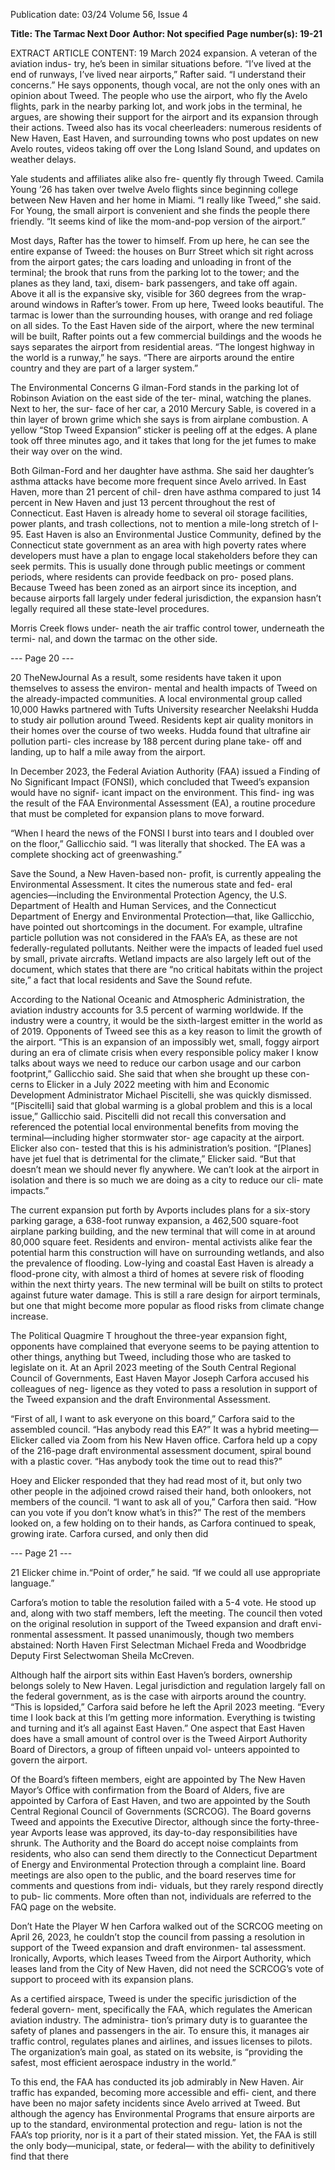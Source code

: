Publication date: 03/24
Volume 56, Issue 4

**Title: The Tarmac Next Door**
**Author: Not specified**
**Page number(s): 19-21**

EXTRACT ARTICLE CONTENT:
19
March 2024
expansion. A veteran of the aviation indus-
try, he’s been in similar situations before. “I’ve 
lived at the end of runways, I’ve lived near 
airports,” Rafter said. “I understand their 
concerns.” He says opponents, though vocal, 
are not the only ones with an opinion about 
Tweed. The people who use the airport, who fly 
the Avelo flights, park in the nearby parking 
lot, and work jobs in the terminal, he argues, 
are showing their support for the airport and 
its expansion through their actions. Tweed also 
has its vocal cheerleaders: numerous residents 
of New Haven, East Haven, and surrounding 
towns who post updates on new Avelo routes, 
videos taking off over the Long Island Sound, 
and updates on weather delays. 


Yale students and affiliates alike also fre-
quently fly through Tweed. Camila Young 
’26 has taken over twelve Avelo flights since 
beginning college between New Haven and 
her home in Miami. “I really like Tweed,” she 
said. For Young, the small airport is convenient 
and she finds the people there friendly. “It 
seems kind of like the mom-and-pop version 
of the airport.” 


Most days, Rafter has the tower to himself. 
From up here, he can see the entire expanse 
of Tweed: the houses on Burr Street which sit 
right across from the airport gates; the cars 
loading and unloading in front of the terminal; 
the brook that runs from the parking lot to the 
tower; and the planes as they land, taxi, disem-
bark passengers, and take off again. Above it all 
is the expansive sky, visible for 360 degrees from 
the wrap-around windows in Rafter’s tower.
From up here, Tweed looks beautiful. 
The tarmac is lower than the surrounding 
houses, with orange and red foliage on all 
sides. To the East Haven side of the airport, 
where the new terminal will be built, Rafter 
points out a few commercial buildings and 
the woods he says separates the airport from 
residential areas. “The longest highway in 
the world is a runway,” he says. “There are 
airports around the entire country and they 
are part of a larger system.”


The Environmental Concerns
G
ilman-Ford stands in the parking lot of 
Robinson Aviation on the east side of the ter-
minal, watching the planes. Next to her, the sur-
face of her car, a 2010 Mercury Sable, is covered 
in a thin layer of brown grime which she says is 
from airplane combustion. A yellow “Stop Tweed 
Expansion” sticker is peeling off at the edges. A 
plane took off three minutes ago, and it takes that 
long for the jet fumes to make their way over on 
the wind. 


Both Gilman-Ford and her daughter have 
asthma. She said her daughter’s asthma attacks 
have become more frequent since Avelo arrived. 
In East Haven, more than 21 percent of chil-
dren have asthma compared to just 14 percent 
in New Haven and just 13 percent throughout 
the rest of Connecticut. East Haven is already 
home to several oil storage facilities, power 
plants, and trash collections, not to mention a 
mile-long stretch of I-95. East Haven is also an 
Environmental Justice Community, defined by 
the Connecticut state government as an area 
with high poverty rates where developers must 
have a plan to engage local stakeholders before 
they can seek permits. This is usually done 
through public meetings or comment periods, 
where residents can provide feedback on pro-
posed plans. Because Tweed has been zoned 
as an airport since its inception, and because 
airports fall largely under federal jurisdiction, 
the expansion hasn’t legally required all these 
state-level procedures.


Morris Creek flows under-
neath the air traffic control 
tower, underneath the termi-
nal, and down the tarmac on 
the other side.


--- Page 20 ---

20
TheNewJournal
As a result, some residents have taken 
it upon themselves to assess the environ-
mental and health impacts of Tweed on 
the already-impacted communities. A local 
environmental group called 10,000 Hawks 
partnered with Tufts University researcher 
Neelakshi Hudda to study air pollution around 
Tweed. Residents kept air quality monitors 
in their homes over the course of two weeks. 
Hudda found that ultrafine air pollution parti-
cles increase by 188 percent during plane take-
off and landing, up to half a mile away from 
the airport.


In December 2023, the Federal Aviation 
Authority (FAA) issued a Finding of No 
Significant Impact (FONSI), which concluded 
that Tweed’s expansion would have no signif-
icant impact on the environment. This find-
ing was the result of the FAA Environmental 
Assessment (EA), a routine procedure that 
must be completed for expansion plans to 
move forward. 


“When I heard the news of the FONSI I 
burst into tears and I doubled over on the 
floor,” Gallicchio said. “I was literally that 
shocked. The EA was a complete shocking act of 
greenwashing.” 


Save the Sound, a New Haven-based non-
profit, is currently appealing the Environmental 
Assessment. It cites the numerous state and fed-
eral agencies—including the Environmental 
Protection Agency, the U.S. Department of 
Health and Human Services, and the Connecticut 
Department of Energy and Environmental 
Protection—that, like Gallicchio, have pointed 
out shortcomings in the document. For example, 
ultrafine particle pollution was not considered in 
the FAA’s EA, as these are not federally-regulated 
pollutants. Neither were the impacts of leaded fuel 
used by small, private aircrafts. Wetland impacts 
are also largely left out of the document, which 
states that there are “no critical habitats within the 
project site,” a fact that local residents and Save 
the Sound refute.


According to the National Oceanic and 
Atmospheric 
Administration, 
the 
aviation 
industry accounts for 3.5 percent of warming 
worldwide. If the industry were a country, it 
would be the sixth-largest emitter in the world 
as of 2019. Opponents of Tweed see this as a key 
reason to limit the growth of the airport. “This 
is an expansion of an impossibly wet, small, 
foggy airport during an era of climate crisis 
when every responsible policy maker I know 
talks about ways we need to reduce our carbon 
usage and our carbon footprint,” Gallicchio said. 
She said that when she brought up these con-
cerns to Elicker in a July 2022 meeting with him 
and Economic Development Administrator 
Michael Piscitelli, she was quickly dismissed. 
“[Piscitelli] said that global warming is 
a global problem and this is a local issue,” 
Gallicchio said. Piscitelli did not recall this 
conversation and referenced the potential 
local environmental benefits from moving the 
terminal—including higher stormwater stor-
age capacity at the airport. Elicker also con-
tested that this is his administration’s position. 
“[Planes] have jet fuel that is detrimental for 
the climate,” Elicker said. “But that doesn’t 
mean we should never fly anywhere. We can’t 
look at the airport in isolation and there is so 
much we are doing as a city to reduce our cli-
mate impacts.”


The current expansion put forth by 
Avports includes plans for a six-story parking 
garage, a 638-foot runway expansion, a 462,500 
square-foot airplane parking building, and 
the new terminal that will come in at around 
80,000 square feet. Residents and environ-
mental activists alike fear the potential harm 
this construction will have on surrounding 
wetlands, and also the prevalence of flooding. 
Low-lying and coastal East Haven is already a 
flood-prone city, with almost a third of homes 
at severe risk of flooding within the next thirty 
years. The new terminal will be built on stilts 
to protect against future water damage. This is 
still a rare design for airport terminals, but one 
that might become more popular as flood risks 
from climate change increase. 


The Political Quagmire
T
hroughout the three-year expansion 
fight, opponents have complained that 
everyone seems to be paying attention to other 
things, anything but Tweed, including those 
who are tasked to legislate on it. At an April 
2023 meeting of the South Central Regional 
Council of Governments, East Haven Mayor 
Joseph Carfora accused his colleagues of neg-
ligence as they voted to pass a resolution in 
support of the Tweed expansion and the draft 
Environmental Assessment.


“First of all, I want to ask everyone on 
this board,” Carfora said to the assembled 
council. “Has anybody read this EA?” It was 
a hybrid meeting—Elicker called via Zoom 
from his New Haven office. Carfora held up 
a copy of the 216-page draft environmental 
assessment document, spiral bound with a 
plastic cover. “Has anybody took the time 
out to read this?”


Hoey and Elicker responded that they 
had read most of it, but only two other people 
in the adjoined crowd raised their hand, both 
onlookers, not members of the council. “I want 
to ask all of you,” Carfora then said. “How can 
you vote if you don’t know what’s in this?” The 
rest of the members looked on, a few holding 
on to their hands, as Carfora continued to speak, 
growing irate. Carfora cursed, and only then did 


--- Page 21 ---

21
Elicker chime in.“Point of order,” he said. “If we 
could all use appropriate language.” 


Carfora’s motion to table the resolution 
failed with a 5-4 vote. He stood up and, along 
with two staff members, left the meeting. The 
council then voted on the original resolution in 
support of the Tweed expansion and draft envi-
ronmental assessment. It passed unanimously, 
though two members abstained: North Haven 
First Selectman Michael Freda and Woodbridge 
Deputy First Selectwoman Sheila McCreven. 


Although half the airport sits within East 
Haven’s borders, ownership belongs solely to 
New Haven. Legal jurisdiction and regulation 
largely fall on the federal government, as is the 
case with airports around the country. “This is 
lopsided,” Carfora said before he left the April 
2023 meeting. “Every time I look back at this I’m 
getting more information. Everything is twisting 
and turning and it’s all against East Haven.” One 
aspect that East Haven does have a small amount 
of control over is the Tweed Airport Authority 
Board of Directors, a group of fifteen unpaid vol-
unteers appointed to govern the airport. 


Of the Board’s fifteen members, eight are 
appointed by The New Haven Mayor’s Office 
with confirmation from the Board of Alders, 
five are appointed by Carfora of East Haven, 
and two are appointed by the South Central 
Regional Council of Governments (SCRCOG). 
The Board governs Tweed and appoints 
the Executive Director, although since the 
forty-three-year Avports lease was approved, 
its day-to-day responsibilities have shrunk. 
The Authority and the Board do accept noise 
complaints from residents, who also can send 
them directly to the Connecticut Department 
of Energy and Environmental Protection 
through a complaint line. Board meetings are 
also open to the public, and the board reserves 
time for comments and questions from indi-
viduals, but they rarely respond directly to pub-
lic comments. More often than not, individuals 
are referred to the FAQ page on the website.


Don’t Hate the Player
W
hen Carfora walked out of the SCRCOG 
meeting on April 26, 2023, he couldn’t stop 
the council from passing a resolution in support 
of the Tweed expansion and draft environmen-
tal assessment. Ironically, Avports, which leases 
Tweed from the Airport Authority, which leases 
land from the City of New Haven, did not need 
the SCRCOG’s vote of support to proceed with its 
expansion plans. 


As a certified airspace, Tweed is under the 
specific jurisdiction of the federal govern-
ment, specifically the FAA, which regulates the 
American aviation industry. The administra-
tion’s primary duty is to guarantee the safety 
of planes and passengers in the air. To ensure 
this, it manages air traffic control, regulates 
planes and airlines, and issues licenses to pilots. 
The organization’s main goal, as stated on its 
website, is “providing the safest, most efficient 
aerospace industry in the world.”


To this end, the FAA has conducted its 
job admirably in New Haven. Air traffic has 
expanded, becoming more accessible and effi-
cient, and there have been no major safety 
incidents since Avelo arrived at Tweed. But 
although the agency has Environmental 
Programs that ensure airports are up to the 
standard, environmental protection and regu-
lation is not the FAA’s top priority, nor is it a 
part of their stated mission. Yet, the FAA is still 
the only body—municipal, state, or federal—
with the ability to definitively find that there